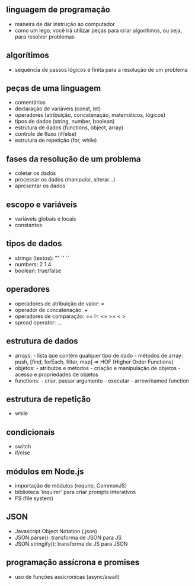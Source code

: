 ## linguagem de programação
- maneira de dar instrução ao computador 
- como um lego, você irá utilizar peças para criar algorítimos, ou seja, para resolver problemas

## algorítimos
- sequência de passos lógicos e finita para a resolução de um problema 

## peças de uma linguagem
- comentários 
- declaração de variáveis (const, let)
- operadores (atribuição, concatenação, matemáticos, lógicos)
- tipos de dados (string, number, boolean)
- estrutura de dados (functions, object, array)
- controle de fluxo (if/else)
- estrutura de repetição (for, while)

## fases da resolução de um problema 
- coletar os dados 
- processar os dados (manipular, alterar...)
- apresentar os dados

## escopo e variáveis
- variáveis globais e locais
- constantes 

## tipos de dados
- strings (textos): "" '' `` 
- numbers: 2 1.4 
- boolean: true/false

## operadores
- operadores de atribuição de valor: =
- operador de concatenação: + 
- operadores de comparação: == != <= >= < >
- spread operator: ...

## estrutura de dados
- arrays: - lista que contém qualquer tipo de dado 
          - métodos de array: push, [find, forEach, filter, map] => HOF (Higher Order Functions)
- objetos: - atributos e métodos 
               - criação e manipulação de objetos
               - acesso e propriedades de objetos 
- functions: - criar, passar argumento 
             - executar
             - arrow/named function 

## estrutura de repetição
- while

## condicionais
- switch  
- if/else

## módulos em Node.js
- importação de módulos (require, CommonJS)
- biblioteca 'inquirer' para criar prompts interativos
- FS (file system)

## JSON
- Javascript Object Notation (.json)
- JSON.parse(): transforma de JSON para JS
- JSON.stringify(): transforma de JS para JSON

## programação assícrona e promises
- uso de funções assícronicas (async/await)
